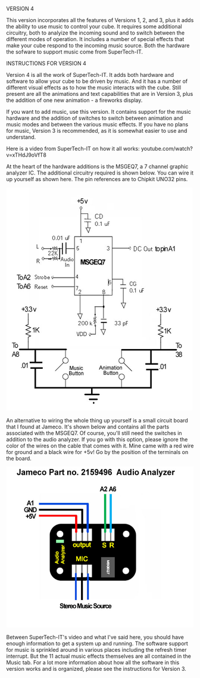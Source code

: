 VERSION 4

This version incorporates all the features of Versions 1, 2, and 3, plus it adds the ability to use music to control your cube. It requires some additional circuitry, both to analyize the incoming sound and to switch between the different modes of operation. It includes a number of special effects that make your cube respond to the incoming music source. Both the hardware the sofware to support music come from SuperTech-IT.

INSTRUCTIONS FOR VERSION 4

Version 4 is all the work of SuperTech-IT. It adds both hardware and software to allow your cube to be driven by music. And it has a number of different visual effects as to how the music interacts with the cube. Still present are all the animations and text capabilities that are in Version 3, plus the addition of one new animation - a fireworks display.

If you want to add music, use this version. It contains support for the music hardware and the addition of switches to switch between animation and music modes and between the various music effects. If you have no plans for music, Version 3 is recommended, as it is somewhat easier to use and understand.

Here is a video from SuperTech-IT on how it all works: youtube.com/watch?v=xTHdJ9oVfT8

At the heart of the hardware additions is the MSGEQ7, a 7 channel graphic analyzer IC. The additional circuitry required is shown below. You can wire it up yourself as shown here. The pin references are to Chipkit UNO32 pins.

![](imgs/image2.jpg)

An alternative to wiring the whole thing up yourself is a small circuit board that I found at Jameco. It's shown below and contains all the parts associated with the MSGEQ7. Of course, you'll still need the switches in addition to the audio analyzer. If you go with this option, please ignore the color of the wires on the cable that comes with it. Mine came with a red wire for ground and a black wire for +5v! Go by the position of the terminals on the board.

![](imgs/image1.jpg)


Between SuperTech-IT's video and what I've said here, you should have enough information to get a system up and running. The software support for music is sprinkled around in various places including the refresh timer interrupt. But the 11 actual music effects themselves are all contained in the Music tab. For a lot more information about how all the software in this version works and is organized, please see the instructions for Version 3.
